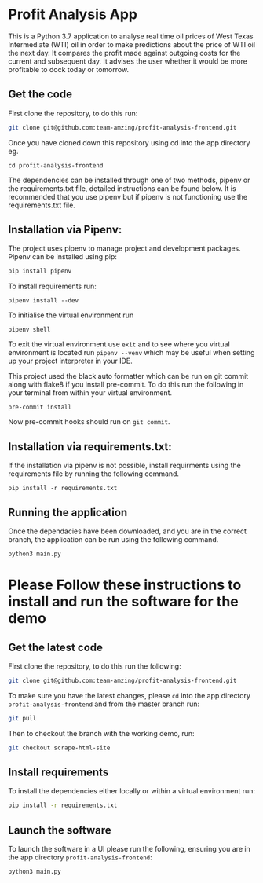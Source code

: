 # Profit Analysis App
This is a Python 3.7 application to analyse real time oil prices of West Texas Intermediate (WTI) oil in order to make predictions about the price of WTI oil the next day. It compares the profit made against outgoing costs for the current and subsequent day. It advises the user whether it would be more profitable to dock today or tomorrow.

## Get the code
First clone the repository, to do this run:

```bash
git clone git@github.com:team-amzing/profit-analysis-frontend.git
```

Once you have cloned down this repository using cd into the app directory eg.

```
cd profit-analysis-frontend
```

The dependencies can be installed through one of two methods, pipenv or the requirements.txt file, detailed instructions can be found below. It is recommended that you use pipenv but if pipenv is not functioning use the requirements.txt file.

## Installation via Pipenv:
The project uses pipenv to manage project and development packages. Pipenv can be installed using pip:

```bash
pip install pipenv
```

To install requirements run:

```
pipenv install --dev
```

To initialise the virtual environment run

```
pipenv shell
```

To exit the virtual environment use `exit` and to see where you virtual environment is located run
`pipenv --venv` which may be useful when setting up your project interpreter in your IDE.

This project used the black auto formatter which can be run on git commit along with flake8 if you install pre-commit. To do this run the following in your terminal from within your virtual environment.

```
pre-commit install
```

Now pre-commit hooks should run on `git commit`.

## Installation via requirements.txt:

If the installation via pipenv is not possible, install requirments using the requirements file by running the following command.

```
pip install -r requirements.txt
```

## Running the application
Once the dependacies have been downloaded, and you are in the correct branch, the application can be run using the following command.

```
python3 main.py
```


# Please Follow these instructions to install and run the software for the demo

## Get the latest code
First clone the repository, to do this run the following:

```bash
git clone git@github.com:team-amzing/profit-analysis-frontend.git
```

To make sure you have the latest changes, please `cd` into the app directory `profit-analysis-frontend` and from the master branch run:

```bash
git pull
```

Then to checkout the branch with the working demo, run:

```bash
git checkout scrape-html-site
```

## Install requirements
To install the dependencies either locally or within a virtual environment run:

```bash
pip install -r requirements.txt
```

## Launch the software
To launch the software in a UI please run the following, ensuring you are in the app directory `profit-analysis-frontend`:

```bash
python3 main.py
```



